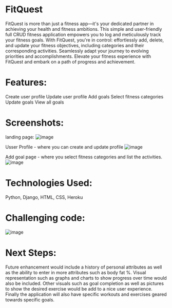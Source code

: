 # FitQuest
FitQuest is more than just a fitness app—it's your dedicated partner in achieving your health and fitness ambitions. This simple and user-friendly full CRUD fitness application empowers you to log and meticulously track your fitness goals. With FitQuest, you're in control: effortlessly add, delete, and update your fitness objectives, including categories and their corresponding activities. Seamlessly adapt your journey to evolving priorities and accomplishments. Elevate your fitness experience with FitQuest and embark on a path of progress and achievement.

# Features:
Create user profile
Update user profile 
Add goals 
Select fitness categories 
Update goals
View all goals 

# Screenshots:

landing page: 
![image](https://github.com/ramibankale/FitQuest/assets/135625095/94676e9a-581a-4e78-b573-4596d9a7c6e9)


Usser Profile - where you can create and update profile
![image](https://github.com/ramibankale/FitQuest/assets/135625095/ee6309e7-cfb1-404f-8031-fbdd8de7dfdc)

Add goal page - where you select fitness categories and list the activities.
![image](https://github.com/ramibankale/FitQuest/assets/135625095/3163c46b-74be-45fd-a322-9d5178dfd4a2)

# Technologies Used: 
Python, Django, HTML, CSS, Heroku


# Challenging code:
![image](https://github.com/ramibankale/FitQuest/assets/135625095/a9926899-3d5d-44d6-9b85-086406b822c9)

# Next Steps:
Future enhancement would include a history of personal attributes as well as the ability to enter in more attributes such as body fat %. Visual representation such as graphs and charts to show progress over time would also be included. 
Other visuals such as goal completion as well as pictures to show the desired exercise would be add to a nice user experience. Finally the application will also have specific workouts and exercises geared towards specific goals. 
